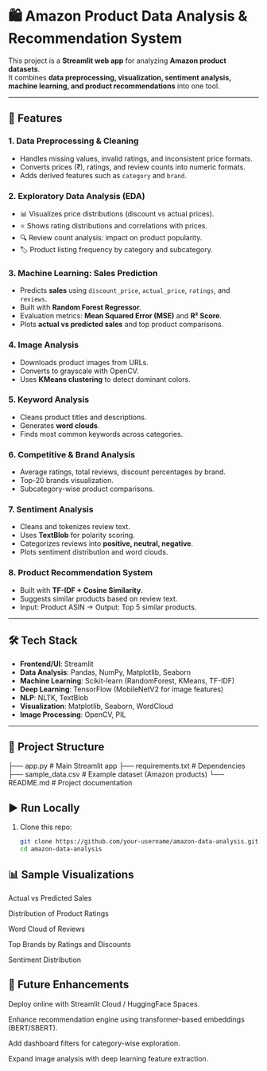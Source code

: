 # 🛍️ Amazon Product Data Analysis & Recommendation System

This project is a **Streamlit web app** for analyzing **Amazon product datasets**.  
It combines **data preprocessing, visualization, sentiment analysis, machine learning, and product recommendations** into one tool.  

---

## 🚀 Features

### 1. **Data Preprocessing & Cleaning**
- Handles missing values, invalid ratings, and inconsistent price formats.
- Converts prices (₹), ratings, and review counts into numeric formats.
- Adds derived features such as `category` and `brand`.

### 2. **Exploratory Data Analysis (EDA)**
- 📊 Visualizes price distributions (discount vs actual prices).
- ⭐ Shows rating distributions and correlations with prices.
- 🔍 Review count analysis: impact on product popularity.
- 🏷️ Product listing frequency by category and subcategory.

### 3. **Machine Learning: Sales Prediction**
- Predicts **sales** using `discount_price`, `actual_price`, `ratings`, and `reviews`.
- Built with **Random Forest Regressor**.
- Evaluation metrics: **Mean Squared Error (MSE)** and **R² Score**.
- Plots **actual vs predicted sales** and top product comparisons.

### 4. **Image Analysis**
- Downloads product images from URLs.
- Converts to grayscale with OpenCV.
- Uses **KMeans clustering** to detect dominant colors.

### 5. **Keyword Analysis**
- Cleans product titles and descriptions.
- Generates **word clouds**.
- Finds most common keywords across categories.

### 6. **Competitive & Brand Analysis**
- Average ratings, total reviews, discount percentages by brand.
- Top-20 brands visualization.
- Subcategory-wise product comparisons.

### 7. **Sentiment Analysis**
- Cleans and tokenizes review text.
- Uses **TextBlob** for polarity scoring.
- Categorizes reviews into **positive, neutral, negative**.
- Plots sentiment distribution and word clouds.

### 8. **Product Recommendation System**
- Built with **TF-IDF + Cosine Similarity**.
- Suggests similar products based on review text.
- Input: Product ASIN → Output: Top 5 similar products.

---

## 🛠 Tech Stack
- **Frontend/UI**: Streamlit
- **Data Analysis**: Pandas, NumPy, Matplotlib, Seaborn
- **Machine Learning**: Scikit-learn (RandomForest, KMeans, TF-IDF)
- **Deep Learning**: TensorFlow (MobileNetV2 for image features)
- **NLP**: NLTK, TextBlob
- **Visualization**: Matplotlib, Seaborn, WordCloud
- **Image Processing**: OpenCV, PIL

---

## 📂 Project Structure
├── app.py # Main Streamlit app
├── requirements.txt # Dependencies
├── sample_data.csv # Example dataset (Amazon products)
└── README.md # Project documentation


## ▶️ Run Locally
1. Clone this repo:
   ```bash
   git clone https://github.com/your-username/amazon-data-analysis.git
   cd amazon-data-analysis


## 📊 Sample Visualizations

Actual vs Predicted Sales

Distribution of Product Ratings

Word Cloud of Reviews

Top Brands by Ratings and Discounts

Sentiment Distribution

## 📌 Future Enhancements

Deploy online with Streamlit Cloud / HuggingFace Spaces.

Enhance recommendation engine using transformer-based embeddings (BERT/SBERT).

Add dashboard filters for category-wise exploration.

Expand image analysis with deep learning feature extraction.
